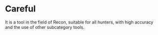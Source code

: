 # Careful
It is a tool in the field of Recon, suitable for all hunters, with high accuracy and the use of other subcategory tools.
